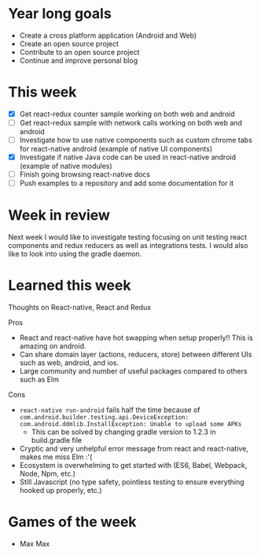 # Year long goals
- Create a cross platform application (Android and Web)
- Create an open source project
- Contribute to an open source project
- Continue and improve personal blog

# This week
- [x] Get react-redux counter sample working on both web and android
- [ ] Get react-redux sample with network calls working on both web and android
- [ ] Investigate how to use native components such as custom chrome tabs for react-native android (example of native UI components)
- [x] Investigate if native Java code can be used in react-native android (example of native modules)
- [ ] Finish going browsing react-native docs
- [ ] Push examples to a repository and add some documentation for it

# Week in review
Next week I would like to investigate testing focusing on unit testing react components and redux reducers as well as integrations tests. I would also like to look into using the gradle daemon.

# Learned this week
Thoughts on React-native, React and Redux

Pros
- React and react-native have hot swapping when setup properly!! This is amazing on android.
- Can share domain layer (actions, reducers, store) between different UIs such as web, android, and ios.
- Large community and number of useful packages compared to others such as Elm

Cons
- `react-native run-android` fails half the time because of `com.android.builder.testing.api.DeviceException: com.android.ddmlib.InstallException: Unable to upload some APKs`
  - This can be solved by changing gradle version to 1.2.3 in build.gradle file
- Cryptic and very unhelpful error message from react and react-native, makes me miss Elm :'(
- Ecosystem is overwhelming to get started with (ES6, Babel, Webpack, Node, Npm, etc.)
- Still Javascript (no type safety, pointless testing to ensure everything hooked up properly, etc.)

# Games of the week
- Max Max
